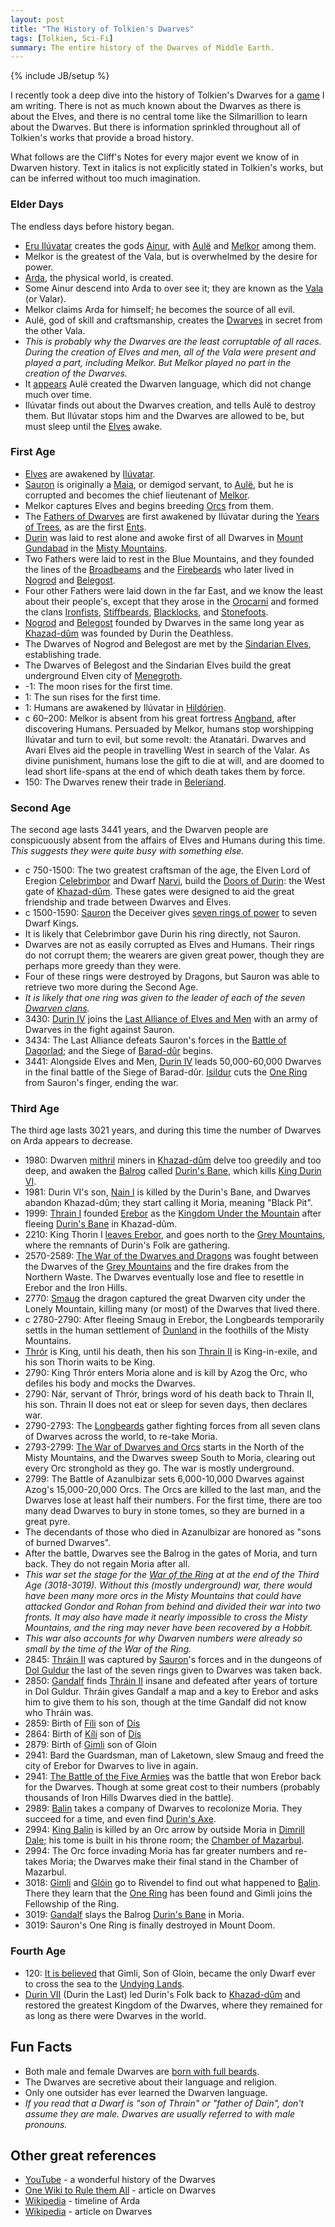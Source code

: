 ```yaml
---
layout: post
title: "The History of Tolkien's Dwarves"
tags: [Tolkien, Sci-Fi]
summary: The entire history of the Dwarves of Middle Earth.
---
```

{% include JB/setup %}

I recently took a deep dive into the history of Tolkien's Dwarves for a [game](https://github.com/theJollySin/mazes_of_erebor) I am writing. There is not as much known about the Dwarves as there is about the Elves, and there is no central tome like the Silmarillion to learn about the Dwarves. But there is information sprinkled throughout all of Tolkien's works that provide a broad history.

What follows are the Cliff's Notes for every major event we know of in Dwarven history. Text in italics is not explicitly stated in Tolkien's works, but can be inferred without too much imagination.


### Elder Days

The endless days before history began.

* [Eru Ilúvatar](https://en.wikipedia.org/wiki/Eru_Il%C3%BAvatar) creates the gods [Ainur](https://en.wikipedia.org/wiki/Ainur_%28Middle-earth%29), with [Aulë](https://en.wikipedia.org/wiki/Aul%C3%AB) and [Melkor](https://en.wikipedia.org/wiki/Morgoth) among them.
* Melkor is the greatest of the Vala, but is overwhelmed by the desire for power.
* [Arda](https://en.wikipedia.org/wiki/Arda_%28Tolkien%29), the physical world, is created.
* Some Ainur descend into Arda to over see it; they are known as the [Vala](https://en.wikipedia.org/wiki/Vala_%28Middle-earth%29) (or Valar).
* Melkor claims Arda for himself; he becomes the source of all evil.
* Aulë, god of skill and craftsmanship, creates the [Dwarves](https://en.wikipedia.org/wiki/Dwarf_%28Middle-earth%29) in secret from the other Vala.
 * *This is probably why the Dwarves are the least corruptable of all races. During the creation of Elves and men, all of the Vala were present and played a part, including Melkor. But Melkor played no part in the creation of the Dwarves.*
 * It [appears](https://en.wikipedia.org/wiki/The_War_of_the_Jewels) Aulë created the Dwarven language, which did not change much over time.
* Ilúvatar finds out about the Dwarves creation, and tells Aulë to destroy them. But Ilúvatar stops him and the Dwarves are allowed to be, but must sleep until the [Elves](https://en.wikipedia.org/wiki/Elf_%28Middle-earth%29) awake.

### First Age

* [Elves](https://en.wikipedia.org/wiki/Elf_%28Middle-earth%29) are awakened by [Ilúvatar](https://en.wikipedia.org/wiki/Eru_Il%C3%BAvatar).
* [Sauron](https://en.wikipedia.org/wiki/Sauron) is originally a [Maia](https://en.wikipedia.org/wiki/Maia_%28Middle-earth%29), or demigod servant, to [Aulë](https://en.wikipedia.org/wiki/Aul%C3%AB), but he is corrupted and becomes the chief lieutenant of [Melkor](https://en.wikipedia.org/wiki/Morgoth).
* Melkor captures Elves and begins breeding [Orcs](https://en.wikipedia.org/wiki/Orc_%28Middle-earth%29) from them.
* The [Fathers of Dwarves](https://en.wikipedia.org/wiki/Fathers_of_the_Dwarves) are first awakened by Ilúvatar during the [Years of Trees](https://en.wikipedia.org/wiki/History_of_Arda#Years_of_the_Trees), as are the first [Ents](https://en.wikipedia.org/wiki/Ent).
 * [Durin](https://en.wikipedia.org/wiki/Durin#Durin_the_Deathless) was laid to rest alone and awoke first of all Dwarves in [Mount Gundabad](https://en.wikipedia.org/wiki/Minor_places_in_Middle-earth_%28fictional%29#Mount_Gundabad) in the [Misty Mountains](https://en.wikipedia.org/wiki/Misty_Mountains).
 * Two Fathers were laid to rest in the Blue Mountains, and they founded the lines of the [Broadbeams](http://tolkiengateway.net/wiki/Broadbeams) and the [Firebeards](http://tolkiengateway.net/wiki/Firebeards) who later lived in [Nogrod](https://en.wikipedia.org/wiki/Minor_places_in_Beleriand#Nogrod) and [Belegost](https://en.wikipedia.org/wiki/Minor_places_in_Beleriand#Belegost).
 * Four other Fathers were laid down in the far East, and we know the least about their people's, except that they arose in the [Orocarni](http://tolkiengateway.net/wiki/Orocarni) and formed the clans [Ironfists](http://tolkiengateway.net/wiki/Ironfists), [Stiffbeards](http://tolkiengateway.net/wiki/Stiffbeards), [Blacklocks](http://tolkiengateway.net/wiki/Blacklocks), and [Stonefoots](http://tolkiengateway.net/wiki/Stonefoots).
* [Nogrod](https://en.wikipedia.org/wiki/Minor_places_in_Beleriand#Nogrod) and [Belegost](https://en.wikipedia.org/wiki/Minor_places_in_Beleriand#Belegost) founded by Dwarves in the same long year as [Khazad-dûm](https://en.wikipedia.org/wiki/Moria_%28Middle-earth%29) was founded by Durin the Deathless.
* The Dwarves of Nogrod and Belegost are met by the [Sindarian Elves](https://en.wikipedia.org/wiki/Sindar), establishing trade.
* The Dwarves of Belegost and the Sindarian Elves build the great underground Elven city of [Menegroth](https://en.wikipedia.org/wiki/Doriath).
* -1: The moon rises for the first time.
* 1: The sun rises for the first time.
* 1: Humans are awakened by Ilúvatar in [Hildórien](https://en.wikipedia.org/wiki/Minor_places_in_Arda#Hild.C3.B3rien).
* c 60–200: Melkor is absent from his great fortress [Angband](https://en.wikipedia.org/wiki/Angband), after discovering Humans. Persuaded by Melkor, humans stop worshipping Ilúvatar and turn to evil, but some revolt: the Atanatári. Dwarves and Avari Elves aid the people in travelling West in search of the Valar. As divine punishment, humans lose the gift to die at will, and are doomed to lead short life-spans at the end of which death takes them by force.
* 150: The Dwarves renew their trade in [Beleriand](https://en.wikipedia.org/wiki/Beleriand).

### Second Age

The second age lasts 3441 years, and the Dwarven people are conspicuously absent from the affairs of Elves and Humans during this time. *This suggests they were quite busy with something else.*

* c 750-1500: The two greatest craftsman of the age, the Elven Lord of Eregion [Celebrimbor](https://en.wikipedia.org/wiki/Celebrimbor) and Dwarf [Narvi](https://en.wikipedia.org/wiki/Middle-earth_dwarf_characters#Narvi), build the [Doors of Durin](http://tolkiengateway.net/wiki/Doors_of_Durin): the West gate of [Khazad-dûm](https://en.wikipedia.org/wiki/Moria_%28Middle-earth%29). These gates were designed to aid the great friendship and trade between Dwarves and Elves.
* c 1500-1590: [Sauron](https://en.wikipedia.org/wiki/Sauron) the Deceiver gives [seven rings of power](http://tolkiengateway.net/wiki/Seven_Rings) to seven Dwarf Kings.
 * It is likely that Celebrimbor gave Durin his ring directly, not Sauron.
 * Dwarves are not as easily corrupted as Elves and Humans. Their rings do not corrupt them; the wearers are given great power, though they are perhaps more greedy than they were.
 * Four of these rings were destroyed by Dragons, but Sauron was able to retrieve two more during the Second Age.
 * *It is likely that one ring was given to the leader of each of the seven [Dwarven clans](http://tolkiengateway.net/wiki/Dwarves#Origin).*
* 3430: [Durin IV](https://en.wikipedia.org/wiki/Durin#Durin_IV) joins the [Last Alliance of Elves and Men](https://en.wikipedia.org/wiki/Middle-earth_wars_and_battles#War_of_the_Last_Alliance) with an army of Dwarves in the fight against Sauron.
* 3434: The Last Alliance defeats Sauron's forces in the [Battle of Dagorlad](https://en.wikipedia.org/wiki/Middle-earth_wars_and_battles#War_of_the_Last_Alliance); and the Siege of [Barad-dûr](https://en.wikipedia.org/wiki/Barad-d%C3%BBr) begins.
* 3441: Alongside Elves and Men, [Durin IV](https://en.wikipedia.org/wiki/Durin#Durin_IV) leads 50,000-60,000 Dwarves in the final battle of the Siege of Barad-dûr. [Isildur](https://en.wikipedia.org/wiki/Isildur) cuts the [One Ring](https://en.wikipedia.org/wiki/One_Ring) from Sauron's finger, ending the war.

### Third Age

The third age lasts 3021 years, and during this time the number of Dwarves on Arda appears to decrease.

* 1980: Dwarven [mithril](https://en.wikipedia.org/wiki/Mithril) miners in [Khazad-dûm](https://en.wikipedia.org/wiki/Moria_%28Middle-earth%29) delve too greedily and too deep, and awaken the [Balrog](https://en.wikipedia.org/wiki/Balrog) called [Durin's Bane](http://tolkiengateway.net/wiki/Durin's_Bane), which kills [King Durin VI](https://en.wikipedia.org/wiki/Durin#Durin_VI).
* 1981: Durin VI's son, [Nain I](https://en.wikipedia.org/wiki/Middle-earth_dwarf_characters#N.C3.A1in_I) is killed by the Durin's Bane, and Dwarves abandon Khazad-dûm; they start calling it Moria, meaning "Black Pit".
* 1999: [Thrain I](http://tolkiengateway.net/wiki/Thr%C3%A1in_I) founded [Erebor](http://tolkiengateway.net/wiki/Lonely_Mountain) as the [Kingdom Under the Mountain](http://tolkiengateway.net/wiki/Kingdom_under_the_Mountain) after fleeing [Durin's Bane](http://tolkiengateway.net/wiki/Durin's_Bane) in Khazad-dûm.
* 2210: King Thorin I [leaves Erebor](http://tolkiengateway.net/wiki/Third_Age_2210), and goes north to the [Grey Mountains](http://tolkiengateway.net/wiki/Grey_Mountains), where the remnants of Durin's Folk are gathering.
* 2570-2589: [The War of the Dwarves and Dragons](https://en.wikipedia.org/wiki/Middle-earth_wars_and_battles#War_of_the_Dwarves_and_Dragons) was fought between the Dwarves of the [Grey Mountains](http://tolkiengateway.net/wiki/Grey_Mountains) and the fire drakes from the Northern Waste. The Dwarves eventually lose and flee to resettle in Erebor and the Iron Hills.
* 2770: [Smaug](https://en.wikipedia.org/wiki/Smaug) the dragon captured the great Dwarven city under the Lonely Mountain, killing many (or most) of the Dwarves that lived there.
* c 2780-2790: After fleeing Smaug in Erebor, the Longbeards temporarily settls in the human settlement of [Dunland](https://en.wikipedia.org/wiki/Minor_places_in_Middle-earth_%28fictional%29#Dunland) in the foothills of the Misty Mountains.
 * [Thrór](https://en.wikipedia.org/wiki/Middle-earth_dwarf_characters#Thr.C3.B3r) is King, until his death, then his son [Thrain II](https://en.wikipedia.org/wiki/Thr%C3%A1in_II) is King-in-exile, and his son Thorin waits to be King.
* 2790: King Thrór enters Moria alone and is kill by Azog the Orc, who defiles his body and mocks the Dwarves.
* 2790: Nár, servant of Thrór, brings word of his death back to Thrain II, his son. Thrain II does not eat or sleep for seven days, then declares war.
* 2790-2793: The [Longbeards](https://en.wikipedia.org/wiki/Middle-earth_dwarf_characters#Durin.27s_folk) gather fighting forces from all seven clans of Dwarves across the world, to re-take Moria.
* 2793-2799: [The War of Dwarves and Orcs](https://en.wikipedia.org/wiki/Middle-earth_wars_and_battles#War_of_the_Dwarves_and_Orcs) starts in the North of the Misty Mountains, and the Dwarves sweep South to Moria, clearing out every Orc stronghold as they go. The war is mostly underground.
* 2799: The Battle of Azanulbizar sets 6,000-10,000 Dwarves against Azog's 15,000-20,000 Orcs. The Orcs are killed to the last man, and the Dwarves lose at least half their numbers. For the first time, there are too many dead Dwarves to bury in stone tomes, so they are burned in a great pyre.
 * The decendants of those who died in Azanulbizar are honored as "sons of burned Dwarves".
 * After the battle, Dwarves see the Balrog in the gates of Moria, and turn back. They do not regain Moria after all. 
 * *This war set the stage for the [War of the Ring](https://en.wikipedia.org/wiki/War_of_the_Ring) at at the end of the Third Age (3018-3019). Without this (mostly underground) war, there would have been many more orcs in the Misty Mountains that could have attacked Gondor and Rohan from behind and divided their war into two fronts. It may also have made it nearly impossible to cross the Misty Mountains, and the ring may never have been recovered by a Hobbit.*
 * *This war also accounts for why Dwarven numbers were already so small by the time of the War of the Ring.*
* 2845: [Thráin II](https://en.wikipedia.org/wiki/Thr%C3%A1in_II) was captured by [Sauron](https://en.wikipedia.org/wiki/Sauron)'s forces and in the dungeons of [Dol Guldur](https://en.wikipedia.org/wiki/Dol_Guldur) the last of the seven rings given to Dwarves was taken back.
* 2850: [Gandalf](https://en.wikipedia.org/wiki/Gandalf) finds [Thráin II](https://en.wikipedia.org/wiki/Thr%C3%A1in_II) insane and defeated after years of torture in Dol Guldur. Thráin gives Gandalf a map and a key to Erebor and asks him to give them to his son, though at the time Gandalf did not know who Thráin was.
* 2859: Birth of [Fíli](https://en.wikipedia.org/wiki/Middle-earth_dwarf_characters#F.C3.ADli) son of [Dís](https://en.wikipedia.org/wiki/Middle-earth_dwarf_characters#D.C3.ADs)
* 2864: Birth of [Kíli](https://en.wikipedia.org/wiki/Middle-earth_dwarf_characters#K.C3.ADli) son of [Dís](https://en.wikipedia.org/wiki/Middle-earth_dwarf_characters#D.C3.ADs)
* 2879: Birth of [Gimli](https://en.wikipedia.org/wiki/Gimli_%28Middle-earth%29) son of Gloin
* 2941: Bard the Guardsman, man of Laketown, slew Smaug and freed the city of Erebor for Dwarves to live in again.
* 2941: [The Battle of the Five Armies](https://en.wikipedia.org/wiki/Middle-earth_wars_and_battles#Battle_of_Five_Armies) was the battle that won Erebor back for the Dwarves. Though at some great cost to their numbers (probably thousands of Iron Hills Dwarves died in the battle).
* 2989: [Balin](https://en.wikipedia.org/wiki/Balin_%28Middle-earth%29) takes a company of Dwarves to recolonize Moria. They succeed for a time, and even find [Durin's Axe](https://en.wikipedia.org/wiki/Middle-earth_weapons_and_armour#Durin.27s_Axe).
* 2994: [King Balin](https://en.wikipedia.org/wiki/Balin_%28Middle-earth%29) is killed by an Orc arrow by outside Moria in [Dimrill Dale](https://en.wikipedia.org/wiki/Minor_places_in_Middle-earth_%28fictional%29#Dimrill_Dale); his tome is built in his throne room; the [Chamber of Mazarbul](https://en.wikipedia.org/wiki/Moria_%28Middle-earth%29#Chamber_of_Mazarbul).
* 2994: The Orc force invading Moria has far greater numbers and re-takes Moria; the Dwarves make their final stand in the Chamber of Mazarbul.
* 3018: [Gimli](https://en.wikipedia.org/wiki/Gimli_%28Middle-earth%29) and [Glóin](https://en.wikipedia.org/wiki/Middle-earth_dwarf_characters#Gl.C3.B3in.2C_son_of_Gr.C3.B3in) go to Rivendel to find out what happened to [Balin](https://en.wikipedia.org/wiki/Balin_%28Middle-earth%29). There they learn that the [One Ring](https://en.wikipedia.org/wiki/One_Ring) has been found and Gimli joins the Fellowship of the Ring.
* 3019: [Gandalf](https://en.wikipedia.org/wiki/Gandalf) slays the Balrog [Durin's Bane](https://en.wikipedia.org/wiki/Balrog#Durin.27s_Bane) in Moria.
* 3019: Sauron's One Ring is finally destroyed in Mount Doom.

### Fourth Age

* 120: [It is believed](http://tolkiengateway.net/wiki/Dwarves#Fourth_Age) that Gimli, Son of Gloin, became the only Dwarf ever to cross the sea to the [Undying Lands](https://en.wikipedia.org/wiki/Aman_%28Tolkien%29).
* [Durin VII](http://tolkiengateway.net/wiki/Durin_VII) (Durin the Last) led Durin's Folk back to [Khazad-dûm](http://tolkiengateway.net/wiki/Moria) and restored the greatest Kingdom of the Dwarves, where they remained for as long as there were Dwarves in the world.


Fun Facts
---------

* Both male and female Dwarves are [born with full beards](http://scifi.stackexchange.com/questions/40024/are-dwarfs-born-with-beards).
* The Dwarves are secretive about their language and religion.
* Only one outsider has ever learned the Dwarven language.
* *If you read that a Dwarf is "son of Thrain" or "father of Dain", don't assume they are male. Dwarves are usually referred to with male pronouns.*

Other great references
----------------------

* [YouTube](https://youtu.be/8qNjclUU290) - a wonderful history of the Dwarves
* [One Wiki to Rule them All](http://tolkiengateway.net/wiki/Dwarves) - article on Dwarves
* [Wikipedia](https://en.wikipedia.org/wiki/Timeline_of_Arda) - timeline of Arda
* [Wikipedia](https://en.wikipedia.org/wiki/Dwarf_%28Middle-earth%29) - article on Dwarves

